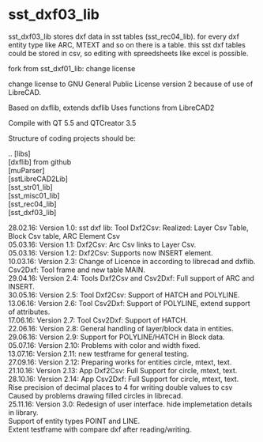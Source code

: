 # sst_dxf03_lib

sst_dxf03_lib stores dxf data in sst tables (sst_rec04_lib).
for every dxf entity type like ARC, MTEXT and so on there is a table.
this sst dxf tables could be stored in csv, so editing with spreedsheets
like excel is possible.

fork from sst_dxf01_lib: change license

change license to GNU General Public License version 2 because of use of LibreCAD.

Based on dxflib, extends dxflib
Uses functions from LibreCAD2

Compile with QT 5.5 and QTCreator 3.5

Structure of coding projects should be:

.. [libs]  <BR>
   [dxflib] from github <BR>
   [muParser]  <BR>
   [sstLibreCAD2Lib]  <BR>
   [sst_str01_lib]  <BR>
   [sst_misc01_lib]  <BR>
   [sst_rec04_lib]  <BR>
   [sst_dxf03_lib]  <BR>

28.02.16: Version 1.0: sst dxf lib: Tool Dxf2Csv: Realized: Layer Csv Table, Block Csv table, ARC Element Csv  <BR>
05.03.16: Version 1.1: Dxf2Csv: Arc Csv links to Layer Csv.  <BR>
05.03.16: Version 1.2: Dxf2Csv: Supports now INSERT element.  <BR>
10.03.16: Version 2.3: Change of Licence in according to librecad and dxflib. <BR>
                       Csv2Dxf: Tool frame and new table MAIN.  <BR>
29.04.16: Version 2.4: Tools Dxf2Csv and Csv2Dxf: Full support of ARC and INSERT.  <BR>
30.05.16: Version 2.5: Tool Dxf2Csv: Support of HATCH and POLYLINE.  <BR>
13.06.16: Version 2.6: Tool Csv2Dxf: Support of POLYLINE, extend support of attributes.  <BR>
17.06.16: Version 2.7: Tool Csv2Dxf: Support of HATCH.  <BR>
22.06.16: Version 2.8: General handling of layer/block data in entities.  <BR>
29.06.16: Version 2.9: Support for POLYLINE/HATCH in Block data.  <BR>
05.07.16: Version 2.10: Problems with color and width fixed.  <BR>
13.07.16: Version 2.11: new testframe for general testing.  <BR>
27.09.16: Version 2.12: Preparing works for entities circle, mtext, text. <BR>
21.10.16: Version 2.13: App Dxf2Csv: Full Support for circle, mtext, text. <BR>
28.10.16: Version 2.14: App Csv2Dxf: Full Support for circle, mtext, text. <BR>
                        Rise precision of decimal places to 4 for writing double values to csv <BR>
                        Caused by problems drawing filled circles in librecad. <BR>
25.11.16: Version 3.0: Redesign of user interface. hide implemetation details in library. <BR>
                       Support of entity types POINT and LINE. <BR>
                       Extent testframe with compare dxf after reading/writing. <BR>
